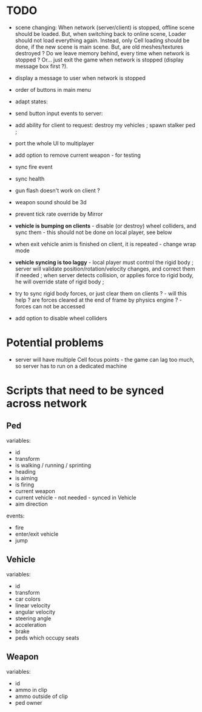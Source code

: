 

# TODO

- scene changing: When network (server/client) is stopped, offline scene should be loaded. But, when switching back to online scene, Loader should not load everything again. Instead, only Cell loading should be done, if the new scene is main scene. But, are old meshes/textures destroyed ? Do we leave memory behind, every time when network is stopped ? Or... just exit the game when network is stopped (display message box first ?).

- display a message to user when network is stopped

- order of buttons in main menu

- adapt states: 

- send button input events to server: 

- add ability for client to request: destroy my vehicles ; spawn stalker ped ;

- port the whole UI to multiplayer


- add option to remove current weapon - for testing

- sync fire event

- sync health

- gun flash doesn't work on client ?

- weapon sound should be 3d

- prevent tick rate override by Mirror


- **vehicle is bumping on clients** - disable (or destroy) wheel colliders, and sync them - this should not be done on local player, see below

- when exit vehicle anim is finished on client, it is repeated - change wrap mode

- **vehicle syncing is too laggy** - local player must control the rigid body ; server will validate position/rotation/velocity changes, and correct them if needed ; when server detects collision, or applies force to rigid body, he will override state of rigid body ;

- try to sync rigid body forces, or just clear them on clients ? - will this help ? are forces cleared at the end of frame by physics engine ? - forces can not be accessed

- add option to disable wheel colliders



# Potential problems

- server will have multiple Cell focus points - the game can lag too much, so server has to run on a dedicated machine



# Scripts that need to be synced across network


## Ped

variables:

- id
- transform
- is walking / running / sprinting
- heading
- is aiming
- is firing
- current weapon
- current vehicle - not needed - synced in Vehicle
- aim direction

events:

- fire
- enter/exit vehicle
- jump



## Vehicle

variables:

- id
- transform
- car colors
- linear velocity
- angular velocity
- steering angle
- acceleration
- brake
- peds which occupy seats



## Weapon

variables:

- id
- ammo in clip
- ammo outside of clip
- ped owner


